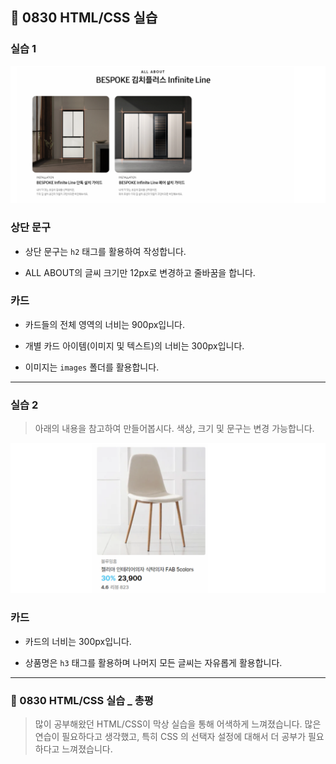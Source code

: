 ## 🚀 0830 HTML/CSS 실습 



###  실습 1

![image-20220912234452100](assets/image-20220912234452100.png)

### 상단 문구

* 상단 문구는 `h2` 태그를 활용하여 작성합니다.

* ALL ABOUT의 글씨 크기만 12px로 변경하고 줄바꿈을 합니다.

### 카드

* 카드들의 전체 영역의 너비는 900px입니다.

* 개별 카드 아이템(이미지 및 텍스트)의 너비는 300px입니다.

* 이미지는 `images` 폴더를 활용합니다. 



---



### 실습 2

> 아래의 내용을 참고하여 만들어봅시다. 색상, 크기 및 문구는 변경 가능합니다.

![image-20220912234903557](assets/image-20220912234903557.png)

### 카드 

* 카드의 너비는 300px입니다.

* 상품명은 `h3` 태그를 활용하며 나머지 모든 글씨는 자유롭게 활용합니다.





---



### 🚀 0830 HTML/CSS 실습 _ 총평

> 많이 공부해왔던 HTML/CSS이 막상 실습을 통해 어색하게 느껴졌습니다. 많은 연습이 필요하다고 생각했고, 특히 CSS 의 선택자 설정에 대해서 더 공부가 필요하다고 느껴졌습니다. 